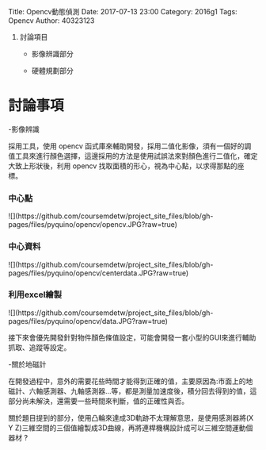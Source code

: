 Title: Opencv動態偵測
Date: 2017-07-13 23:00
Category: 2016g1
Tags: Opencv
Author: 40323123

1. 討論項目
    
    * 影像辨識部分
    
    * 硬體規劃部分

<!-- PELICAN_END_SUMMARY -->

討論事項
===

-影像辨識

採用工具，使用 opencv 函式庫來輔助開發，採用二值化影像，須有一個好的調值工具來進行顏色選擇，這邊採用的方法是使用試誤法來對顏色進行二值化，確定大致上形狀後，利用 opencv 找取面積的形心，視為中心點，以求得那點的座標。

<h3>中心點</h3>
![](https://github.com/coursemdetw/project_site_files/blob/gh-pages/files/pyquino/opencv/opencv.JPG?raw=true)

<h3>中心資料</h3>
![](https://github.com/coursemdetw/project_site_files/blob/gh-pages/files/pyquino/opencv/centerdata.JPG?raw=true)

<h3>利用excel繪製</h3>
![](https://github.com/coursemdetw/project_site_files/blob/gh-pages/files/pyquino/opencv/data.JPG?raw=true)

接下來會優先開發針對物件顏色條值設定，可能會開發一套小型的GUI來進行輔助抓取、追蹤等設定。

-關於地磁計

在開發過程中，意外的需要花些時間才能得到正確的值，主要原因為:市面上的地磁計、六軸感測器、九軸感測器…等，都是測量加速度後，積分回去得到的值，這部分尚未解決，還需要一些時間來判斷，值的正確性與否。

關於題目提到的部分，使用凸輪來達成3D軌跡不太理解意思，是使用感測器將(X Y Z)三維空間的三個值繪製成3D曲線，再將連桿機構設計成可以三維空間運動個器材 ?